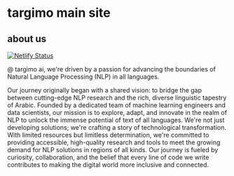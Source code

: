 # targimo main site

## about us

[![Netlify Status](https://api.netlify.com/api/v1/badges/9fd6e1b0-68d4-4c81-8a3f-ea29f7207463/deploy-status)](https://app.netlify.com/sites/targimo/deploys)

@ targimo ai, we're driven by a passion for advancing the boundaries of Natural Language Processing (NLP) in all languages.

Our journey originally began with a shared vision: to bridge the gap between cutting-edge NLP research and the rich, diverse linguistic tapestry of Arabic. Founded by a dedicated team of machine learning engineers and data scientists, our mission is to explore, adapt, and innovate in the realm of NLP to unlock the immense potential of text of all languages. We're not just developing solutions; we're crafting a story of technological transformation. With limited resources but limitless determination, we're committed to providing accessible, high-quality research and tools to meet the growing demand for NLP solutions in regions of all kinds. Our journey is fueled by curiosity, collaboration, and the belief that every line of code we write contributes to making the digital world more inclusive and connected.



<!-- ## Team

- [Name of Data Scientist 1](link-to-profile): Responsible for data collection and management.
- [Name of Data Scientist 2](link-to-profile): Specializing in NLP research and experiments.
- [Name of Data Scientist 3](link-to-profile): Managing acquisitions and staying updated on NLP trends. -->

<!-- ## Getting Started

- [Installation and Setup](link-to-installation-guide)
- [Documentation](link-to-documentation) -->



